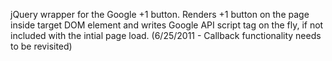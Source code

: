 jQuery wrapper for the Google +1 button. Renders +1 button on the page inside target DOM element and writes Google API script tag on the fly, if not included with the intial page load. (6/25/2011 - Callback functionality needs to be revisited)